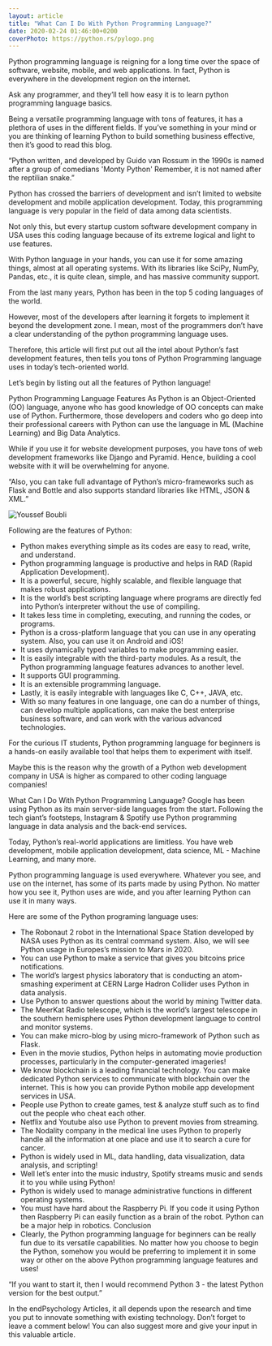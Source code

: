 ```yaml
---
layout: article
title: "What Can I Do With Python Programming Language?"
date: 2020-02-24 01:46:00+0200
coverPhoto: https://python.rs/pylogo.png
---
```



Python programming language is reigning for a long time over the space of software, website, mobile, and web applications. In fact, Python is everywhere in the development region on the internet.

Ask any programmer, and they’ll tell how easy it is to learn python programming language basics.

Being a versatile programming language with tons of features, it has a plethora of uses in the different fields. If you’ve something in your mind or you are thinking of learning Python to build something business effective, then it’s good to read this blog.

“Python written, and developed by Guido van Rossum in the 1990s is named after a group of comedians 'Monty Python' Remember, it is not named after the reptilian snake.”

Python has crossed the barriers of development and isn’t limited to website development and mobile application development. Today, this programming language is very popular in the field of data among data scientists.

Not only this, but every startup custom software development company in USA uses this coding language because of its extreme logical and light to use features.

With Python language in your hands, you can use it for some amazing things, almost at all operating systems. With its libraries like SciPy, NumPy, Pandas, etc., it is quite clean, simple, and has massive community support.

From the last many years, Python has been in the top 5 coding languages of the world.

However, most of the developers after learning it forgets to implement it beyond the development zone. I mean, most of the programmers don’t have a clear understanding of the python programming language uses.

Therefore, this article will first put out all the intel about Python’s fast development features, then tells you tons of Python Programming language uses in today’s tech-oriented world.

Let’s begin by listing out all the features of Python language!

Python Programming Language Features
As Python is an Object-Oriented (OO) language, anyone who has good knowledge of OO concepts can make use of Python. Furthermore, those developers and coders who go deep into their professional careers with Python can use the language in ML (Machine Learning) and Big Data Analytics.

While if you use it for website development purposes, you have tons of web development frameworks like Django and Pyramid. Hence, building a cool website with it will be overwhelming for anyone.

“Also, you can take full advantage of Python’s micro-frameworks such as Flask and Bottle and also supports standard libraries like HTML, JSON & XML.”

![Youssef Boubli](https://qph.fs.quoracdn.net/main-qimg-ed18fef07c0cd9ebebb74daf147a6275)

Following are the features of Python:

* Python makes everything simple as its codes are easy to read, write, and understand.
* Python programming language is productive and helps in RAD (Rapid Application Development).
* It is a powerful, secure, highly scalable, and flexible language that makes robust applications.
* It is the world’s best scripting language where programs are directly fed into Python’s interpreter without the use of compiling.
* It takes less time in completing, executing, and running the codes, or programs.
* Python is a cross-platform language that you can use in any operating system. Also, you can use it on Android and iOS!
* It uses dynamically typed variables to make programming easier.
* It is easily integrable with the third-party modules. As a result, the Python programming language features advances to another level.
* It supports GUI programming.
* It is an extensible programming language.
* Lastly, it is easily integrable with languages like C, C++, JAVA, etc.
* With so many features in one language, one can do a number of things, can develop multiple applications, can make the best enterprise business software, and can work with the various advanced technologies.

For the curious IT students, Python programming language for beginners is a hands-on easily available tool that helps them to experiment with itself.

Maybe this is the reason why the growth of a Python web development company in USA is higher as compared to other coding language companies!

What Can I Do With Python Programming Language?
Google has been using Python as its main server-side languages from the start. Following the tech giant’s footsteps, Instagram & Spotify use Python programming language in data analysis and the back-end services.

Today, Python’s real-world applications are limitless. You have web development, mobile application development, data science, ML - Machine Learning, and many more.

Python programming language is used everywhere. Whatever you see, and use on the internet, has some of its parts made by using Python. No matter how you see it, Python uses are wide, and you after learning Python can use it in many ways.

Here are some of the Python programing language uses:

* The Robonaut 2 robot in the International Space Station developed by NASA uses Python as its central command system. Also, we will see Python usage in Europes’s mission to Mars in 2020.
* You can use Python to make a service that gives you bitcoins price notifications.
* The world’s largest physics laboratory that is conducting an atom-smashing experiment at CERN Large Hadron Collider uses Python in data analysis.
* Use Python to answer questions about the world by mining Twitter data.
* The MeerKat Radio telescope, which is the world’s largest telescope in the southern hemisphere uses Python development language to control and monitor systems.
* You can make micro-blog by using micro-framework of Python such as Flask.
* Even in the movie studios, Python helps in automating movie production processes, particularly in the computer-generated imageries!
* We know blockchain is a leading financial technology. You can make dedicated Python services to communicate with blockchain over the internet. This is how you can provide Python mobile app development services in USA.
* People use Python to create games, test & analyze stuff such as to find out the people who cheat each other.
* Netflix and Youtube also use Python to prevent movies from streaming.
* The Nodality company in the medical line uses Python to properly handle all the information at one place and use it to search a cure for cancer.
* Python is widely used in ML, data handling, data visualization, data analysis, and scripting!
* Well let’s enter into the music industry, Spotify streams music and sends it to you while using Python!
* Python is widely used to manage administrative functions in different operating systems.
* You must have hard about the Raspberry Pi. If you code it using Python then Raspberry Pi can easily function as a brain of the robot. Python can be a major help in robotics.
Conclusion
* Clearly, the Python programming language for beginners can be really fun due to its versatile capabilities. No matter how you choose to begin the Python, somehow you would be preferring to implement it in some way or other on the above Python programming language features and uses!

“If you want to start it, then I would recommend Python 3 - the latest Python version for the best output.”

In the endPsychology Articles, it all depends upon the research and time you put to innovate something with existing technology. Don’t forget to leave a comment below! You can also suggest more and give your input in this valuable article.